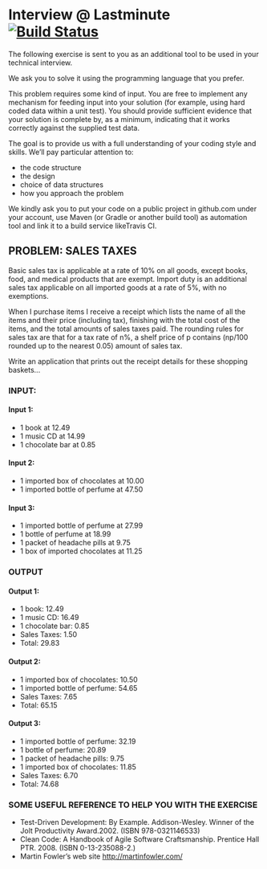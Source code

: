 # Interview @ Lastminute [![Build Status](https://travis-ci.org/Zweer/interview-lastminute.svg?branch=master)](https://travis-ci.org/Zweer/interview-lastminute)

The following exercise is sent to you as an additional tool to be used in your technical interview.

We ask you to solve it using the programming language that you prefer.

This problem requires some kind of input. You are free to implement any mechanism for feeding input into your solution (for example, using hard coded data within a unit test). You should provide sufficient evidence that your solution is complete by, as a minimum, indicating that it works correctly against the supplied test data.

The goal is to provide us with a full understanding of your coding style and skills. We’ll pay particular attention to:

- the code structure
- the design
- choice of data structures
- how you approach the problem

We kindly ask you to put your code on a public project in github.com under your account, use Maven (or Gradle or another build tool) as automation tool and link it to a build service likeTravis CI.

## PROBLEM: SALES TAXES

Basic sales tax is applicable at a rate of 10% on all goods, except books, food, and medical products that are exempt. Import duty is an additional sales tax applicable on all imported goods at a rate of 5%, with no exemptions.

When I purchase items I receive a receipt which lists the name of all the items and their price (including tax), finishing with the total cost of the items, and the total amounts of sales taxes paid. The rounding rules for sales tax are that for a tax rate of n%, a shelf price of p contains (np/100 rounded up to the nearest 0.05) amount of sales tax.

Write an application that prints out the receipt details for these shopping baskets...

### INPUT:
#### Input 1:

- 1 book at 12.49
- 1 music CD at 14.99
- 1 chocolate bar at 0.85

#### Input 2:

- 1 imported box of chocolates at 10.00
- 1 imported bottle of perfume at 47.50

#### Input 3:

- 1 imported bottle of perfume at 27.99
- 1 bottle of perfume at 18.99
- 1 packet of headache pills at 9.75
- 1 box of imported chocolates at 11.25

### OUTPUT
#### Output 1:

- 1 book: 12.49
- 1 music CD: 16.49
- 1 chocolate bar: 0.85
- Sales Taxes: 1.50
- Total: 29.83

#### Output 2:

- 1 imported box of chocolates: 10.50
- 1 imported bottle of perfume: 54.65
- Sales Taxes: 7.65
- Total: 65.15

#### Output 3:
- 1 imported bottle of perfume: 32.19
- 1 bottle of perfume: 20.89
- 1 packet of headache pills: 9.75
- 1 imported box of chocolates: 11.85
- Sales Taxes: 6.70
- Total: 74.68

### SOME USEFUL REFERENCE TO HELP YOU WITH THE EXERCISE

- Test-Driven Development: By Example. Addison-Wesley. Winner of the Jolt Productivity Award.2002. (ISBN 978-0321146533)
- Clean Code: A Handbook of Agile Software Craftsmanship. Prentice Hall PTR. 2008. (ISBN 0-13-235088-2.)
- Martin Fowler’s web site http://martinfowler.com/

